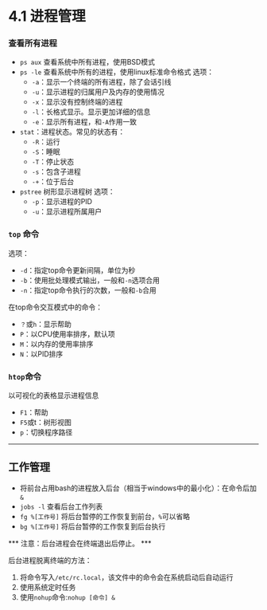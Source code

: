 # 4.1 进程管理

### 查看所有进程
  - `ps aux` 查看系统中所有进程，使用BSD模式
  - `ps -le` 查看系统中所有的进程，使用linux标准命令格式
     选项：
      - `-a`：显示一个终端的所有进程，除了会话引线
      - `-u`：显示进程的归属用户及内存的使用情况
      - `-x`：显示没有控制终端的进程
      - `-l`：长格式显示。显示更加详细的信息
      - `-e`：显示所有进程，和`-A`作用一致
  - `stat`：进程状态。常见的状态有：
    - `-R`：运行
    - `-S`：睡眠
    - `-T`：停止状态
    - `-s`：包含子进程
    - `-+`：位于后台
  - `pstree` 树形显示进程树
    选项：
      - `-p`：显示进程的PID
      - `-u`：显示进程所属用户

### `top` 命令
选项：
  - `-d`：指定top命令更新间隔，单位为秒
  - `-b`：使用批处理模式输出，一般和`-n`选项合用
  - `-n`：指定top命令执行的次数，一般和`-b`合用

  在top命令交互模式中的命令：
  - `？`或`h`：显示帮助
  - `P`：以CPU使用率排序，默认项
  - `M`：以内存的使用率排序
  - `N`：以PID排序

### `htop`命令

以可视化的表格显示进程信息

- `F1`：帮助
- `F5`或t：树形视图
- `p`：切换程序路径




******
## 工作管理
- 将前台占用bash的进程放入后台（相当于windows中的最小化）：在命令后加`&`
- `jobs -l` 查看后台工作列表
- `fg %[工作号]` 将后台暂停的工作恢复到前台，`%`可以省略
- `bg %[工作号]` 将后台暂停的工作恢复到后台执行

*** 注意：后台进程会在终端退出后停止。 ***

后台进程脱离终端的方法：
1. 将命令写入`/etc/rc.local`，该文件中的命令会在系统启动后自动运行
2. 使用系统定时任务
3. 使用`nohup`命令:`nohup [命令] &`